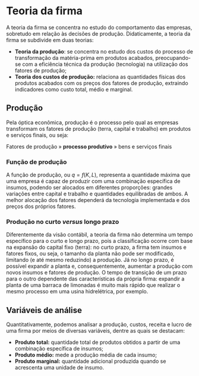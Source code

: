 # Teoria da firma
A teoria da firma se concentra no estudo do comportamento das empresas, sobretudo em relação às decisões de produção. Didaticamente, a teoria da firma se subdivide em duas teorias:
* **Teoria da produção**: se concentra no estudo dos custos do processo de transformação da matéria-prima em produtos acabados, preocupando-se com a eficiência técnica da produção (tecnologia) na utilização dos fatores de produção;
* **Teoria dos custos de produção:** relaciona as quantidades físicas dos produtos acabados com os preços dos fatores de produção, extraindo indicadores como custo total, médio e marginal.

## Produção
Pela óptica econômica, produção é o processo pelo qual as empresas transformam os fatores de produção (terra, capital e trabalho) em produtos e serviços finais, ou seja:

Fatores de produção » **processo produtivo** » bens e serviços finais

### Função de produção
A função de produção, ou $q=f(K,L)$, representa a quantidade máxima que uma empresa é capaz de produzir com uma combinação específica de insumos, podendo ser alocados em diferentes proporções: grandes variações entre capital e trabalho e quantidades equilibradas de ambos. A melhor alocação dos fatores dependerá da tecnologia implementada e dos preços dos próprios fatores.
  
### Produção no curto *versus* longo prazo
Diferentemente da visão contábil, a teoria da firma não determina um tempo específico para o curto e longo prazo, pois a classificação ocorre com base na expansão do capital fixo (terra): no curto prazo, a firma tem insumos e fatores fixos, ou seja, o tamanho da planta não pode ser modificado, limitando (e até mesmo reduzindo) a produção. Já no longo prazo, é possível expandir a planta e, consequentemente, aumentar a produção com novos insumos e fatores de produção. O tempo de transição de um prazo para o outro dependente das características da própria firma: expandir a planta de uma barraca de limonadas é muito mais rápido que realizar o mesmo processo em uma usina hidrelétrica, por exemplo.

## Variáveis de análise
Quantitativamente, podemos analisar a produção, custos, receita e lucro de uma firma por meios de diversas variáveis, dentre as quais se destacam:
* **Produto total:** quantidade total de produtos obtidos a partir de uma combinação específica de insumos;
* **Produto médio:** mede a produção média de cada insumo;
* **Produto marginal:** quantidade adicional produzida quando se acrescenta uma unidade de insumo.
